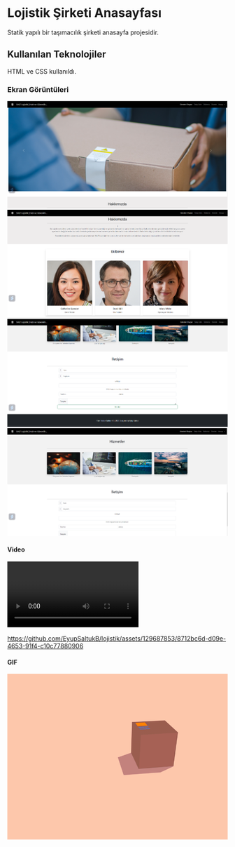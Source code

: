 <h1>  Lojistik Şirketi Anasayfası</h1>

Statik yapılı bir taşımacılık şirketi anasayfa projesidir.

<h2> Kullanılan Teknolojiler</h2>

HTML ve CSS kullanıldı.


<h3>Ekran Görüntüleri</h3>


![](screenshots/ss1.png)
![](screenshots/ss2.png)
![](screenshots/ss3.png)
![](screenshots/ss4.png)

<h4> Video </h4>


![](screenshots/lojistik.mp4)



https://github.com/EyupSaltukB/lojistik/assets/129687853/8712bc6d-d09e-4653-91f4-c10c77880906





<h4> GIF </h4>

![](screenshots/deliveryg.gif)
